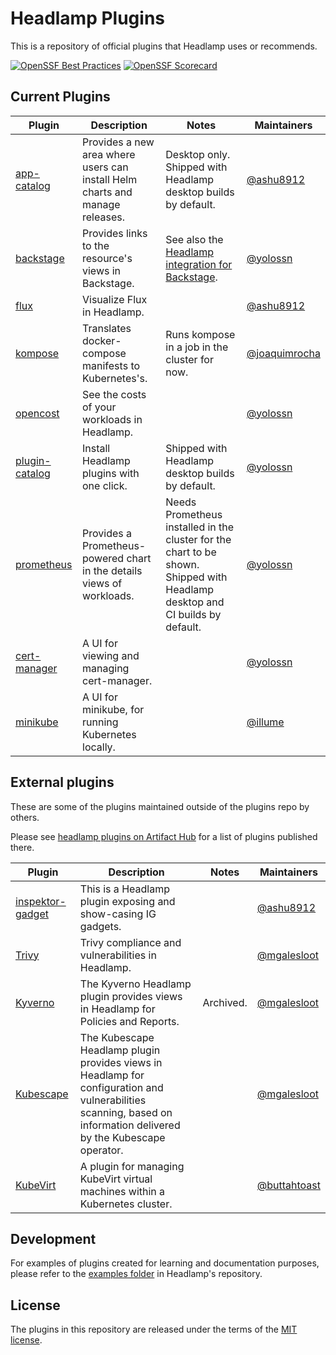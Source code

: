 # Headlamp Plugins

This is a repository of official plugins that Headlamp uses or recommends.

[![OpenSSF Best Practices](https://www.bestpractices.dev/projects/7551/badge)](https://www.bestpractices.dev/projects/7551)
[![OpenSSF Scorecard](https://api.scorecard.dev/projects/github.com/headlamp-k8s/plugins/badge)](https://scorecard.dev/viewer/?uri=github.com/headlamp-k8s/plugins)


## Current Plugins

| Plugin | Description | Notes | Maintainers |
| ---------------------------------- | ---------------------------------------------------------------------------- | --------------------------------------------------------------------------------------------------------------------------- | ----------- |
| [app-catalog](./app-catalog) | Provides a new area where users can install Helm charts and manage releases. | Desktop only. Shipped with Headlamp desktop builds by default. | [@ashu8912](https://github.com/ashu8912) |
| [backstage](./backstage) | Provides links to the resource's views in Backstage. | See also the [Headlamp integration for Backstage](https://github.com/headlamp-k8s/backstage-plugin). | [@yolossn](https://github.com/yolossn) |
| [flux](./flux) | Visualize Flux in Headlamp. | |[@ashu8912](https://github.com/ashu8912) |
| [kompose](./kompose) | Translates docker-compose manifests to Kubernetes's. | Runs kompose in a job in the cluster for now. | [@joaquimrocha](https://github.com/joaquimrocha) |
| [opencost](./opencost) | See the costs of your workloads in Headlamp. | |[@yolossn](https://github.com/yolossn)|
| [plugin-catalog](./plugin-catalog) | Install Headlamp plugins with one click. | Shipped with Headlamp desktop builds by default. |[@yolossn](https://github.com/yolossn) |
| [prometheus](./prometheus) | Provides a Prometheus-powered chart in the details views of workloads. | Needs Prometheus installed in the cluster for the chart to be shown. Shipped with Headlamp desktop and CI builds by default. | [@yolossn](https://github.com/yolossn) |
| [cert-manager](./cert-manager) | A UI for viewing and managing cert-manager. | |[@yolossn](https://github.com/yolossn)|
| [minikube](./minikube) | A UI for minikube, for running Kubernetes locally. | |[@illume](https://github.com/illume)|


## External plugins

These are some of the plugins maintained outside of the plugins repo by others.

Please see [headlamp plugins on Artifact Hub](https://artifacthub.io/packages/search?kind=21&sort=relevance&page=1) for a list of plugins published there.

| Plugin | Description | Notes | Maintainers |
| ---------------------------------- | ---------------------------------------------------------------------------- | --------------------------------------------------------------------------------------------------------------------------- | ----------- |
| [inspektor-gadget](https://github.com/inspektor-gadget/headlamp-plugin/) | This is a Headlamp plugin exposing and show-casing IG gadgets. |  | [@ashu8912](https://github.com/ashu8912) |
| [Trivy](https://github.com/kubebeam/trivy-headlamp-plugin) | Trivy compliance and vulnerabilities in Headlamp. |   | [@mgalesloot](https://github.com/mgalesloot) |
| [Kyverno](https://github.com/kubebeam/kyverno-headlamp-plugin) | The Kyverno Headlamp plugin provides views in Headlamp for Policies and Reports. | Archived.  | [@mgalesloot](https://github.com/mgalesloot) |
| [Kubescape](https://github.com/kubescape/headlamp-plugin) | The Kubescape Headlamp plugin provides views in Headlamp for configuration and vulnerabilities scanning, based on information delivered by the Kubescape operator. |  | [@mgalesloot](https://github.com/mgalesloot) |
| [KubeVirt](https://github.com/buttahtoast/headlamp-plugins/tree/main/kubevirt) | A plugin for managing KubeVirt virtual machines within a Kubernetes cluster. |   | [@buttahtoast](https://github.com/buttahtoast) |



## Development

For examples of plugins created for learning and documentation purposes, please refer to the [examples folder](https://github.com/headlamp-k8s/headlamp/tree/main/plugins#plugins) in Headlamp's repository.

## License

The plugins in this repository are released under the terms of the [MIT license](./LICENSE).
